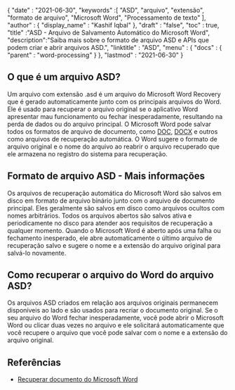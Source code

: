 {
  "date" : "2021-06-30",
  "keywords" :[ "ASD", "arquivo", "extensão", "formato de arquivo", "Microsoft Word", "Processamento de texto" ],
  "author" : {
    "display_name" : "Kashif Iqbal"
},
  "draft" : "false",
  "toc" : true,
  "title" :"ASD - Arquivo de Salvamento Automático do Microsoft Word",
  "description":"Saiba mais sobre o formato de arquivo ASD e APIs que podem criar e abrir arquivos ASD.",
  "linktitle" : "ASD",
  "menu" : {
    "docs" : {
      "parent" : "word-processing"
}
},
  "lastmod" : "2021-06-30"
}

## O que é um arquivo ASD?

Um arquivo com extensão .asd é um arquivo do Microsoft Word Recovery que é gerado automaticamente junto com os principais arquivos do Word. Ele é usado para recuperar o arquivo original se o aplicativo Word apresentar mau funcionamento ou fechar inesperadamente, resultando na perda de dados ou do arquivo principal. O Microsoft Word pode salvar todos os formatos de arquivo de documento, como [DOC](/pt/word-processing/doc/), [DOCX](/pt/word-processing/docx/) e outros como arquivos de recuperação automática. O Word sugere o formato de arquivo original e o nome do arquivo ao reabrir o arquivo recuperado que ele armazena no registro do sistema para recuperação.

## Formato de arquivo ASD - Mais informações

Os arquivos de recuperação automática do Microsoft Word são salvos em disco em formato de arquivo binário junto com o arquivo de documento principal. Eles geralmente são salvos em disco como arquivos ocultos com nomes arbitrários. Todos os arquivos abertos são salvos ativa e periodicamente no disco para atender aos requisitos de recuperação a qualquer momento. Quando o Microsoft Word é aberto após uma falha ou fechamento inesperado, ele abre automaticamente o último arquivo de recuperação salvo e sugere o nome e a extensão do arquivo original para salvá-lo novamente.

## Como recuperar o arquivo do Word do arquivo ASD?

Os arquivos ASD criados em relação aos arquivos originais permanecem disponíveis ao lado e são usados para recriar o documento original. Se o seu arquivo do Word fechar inesperadamente, você pode abrir o Microsoft Word ou clicar duas vezes no arquivo e ele solicitará automaticamente que você recupere o arquivo que você pode salvar com o nome e a extensão do arquivo original.

## Referências

* [Recuperar documento do Microsoft Word](https://learn.microsoft.com/en-us/office/troubleshoot/word/recover-lost-unsaved-corrupted-document)

